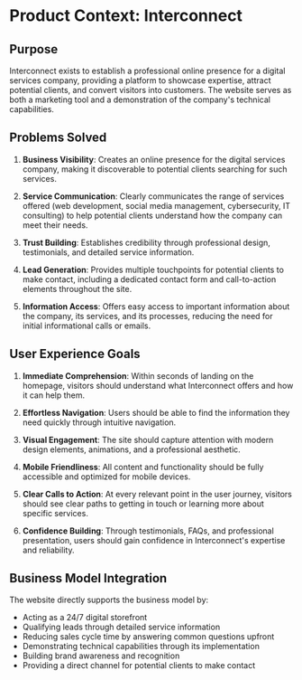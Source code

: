# Product Context: Interconnect

## Purpose
Interconnect exists to establish a professional online presence for a digital services company, providing a platform to showcase expertise, attract potential clients, and convert visitors into customers. The website serves as both a marketing tool and a demonstration of the company's technical capabilities.

## Problems Solved
1. **Business Visibility**: Creates an online presence for the digital services company, making it discoverable to potential clients searching for such services.
   
2. **Service Communication**: Clearly communicates the range of services offered (web development, social media management, cybersecurity, IT consulting) to help potential clients understand how the company can meet their needs.
   
3. **Trust Building**: Establishes credibility through professional design, testimonials, and detailed service information.
   
4. **Lead Generation**: Provides multiple touchpoints for potential clients to make contact, including a dedicated contact form and call-to-action elements throughout the site.
   
5. **Information Access**: Offers easy access to important information about the company, its services, and its processes, reducing the need for initial informational calls or emails.

## User Experience Goals
1. **Immediate Comprehension**: Within seconds of landing on the homepage, visitors should understand what Interconnect offers and how it can help them.
   
2. **Effortless Navigation**: Users should be able to find the information they need quickly through intuitive navigation.
   
3. **Visual Engagement**: The site should capture attention with modern design elements, animations, and a professional aesthetic.
   
4. **Mobile Friendliness**: All content and functionality should be fully accessible and optimized for mobile devices.
   
5. **Clear Calls to Action**: At every relevant point in the user journey, visitors should see clear paths to getting in touch or learning more about specific services.
   
6. **Confidence Building**: Through testimonials, FAQs, and professional presentation, users should gain confidence in Interconnect's expertise and reliability.

## Business Model Integration
The website directly supports the business model by:
- Acting as a 24/7 digital storefront
- Qualifying leads through detailed service information
- Reducing sales cycle time by answering common questions upfront
- Demonstrating technical capabilities through its implementation
- Building brand awareness and recognition
- Providing a direct channel for potential clients to make contact 